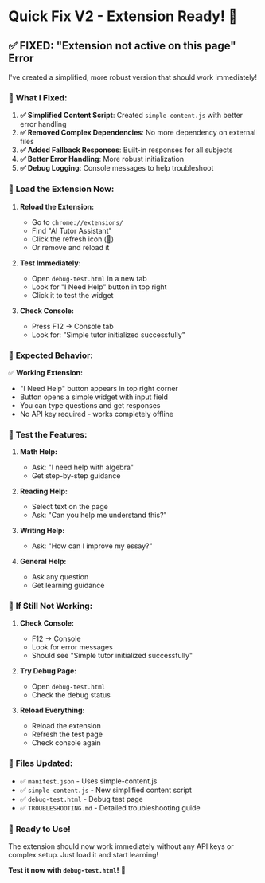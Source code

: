 # Quick Fix V2 - Extension Ready! 🚀

## ✅ **FIXED: "Extension not active on this page" Error**

I've created a simplified, more robust version that should work immediately!

### 🔧 **What I Fixed:**

1. **✅ Simplified Content Script**: Created `simple-content.js` with better error handling
2. **✅ Removed Complex Dependencies**: No more dependency on external files
3. **✅ Added Fallback Responses**: Built-in responses for all subjects
4. **✅ Better Error Handling**: More robust initialization
5. **✅ Debug Logging**: Console messages to help troubleshoot

### 🚀 **Load the Extension Now:**

1. **Reload the Extension:**
   - Go to `chrome://extensions/`
   - Find "AI Tutor Assistant"
   - Click the refresh icon (🔄)
   - Or remove and reload it

2. **Test Immediately:**
   - Open `debug-test.html` in a new tab
   - Look for "I Need Help" button in top right
   - Click it to test the widget

3. **Check Console:**
   - Press F12 → Console tab
   - Look for: "Simple tutor initialized successfully"

### 🎯 **Expected Behavior:**

✅ **Working Extension:**
- "I Need Help" button appears in top right corner
- Button opens a simple widget with input field
- You can type questions and get responses
- No API key required - works completely offline

### 🧪 **Test the Features:**

1. **Math Help:**
   - Ask: "I need help with algebra"
   - Get step-by-step guidance

2. **Reading Help:**
   - Select text on the page
   - Ask: "Can you help me understand this?"

3. **Writing Help:**
   - Ask: "How can I improve my essay?"

4. **General Help:**
   - Ask any question
   - Get learning guidance

### 🐛 **If Still Not Working:**

1. **Check Console:**
   - F12 → Console
   - Look for error messages
   - Should see "Simple tutor initialized successfully"

2. **Try Debug Page:**
   - Open `debug-test.html`
   - Check the debug status

3. **Reload Everything:**
   - Reload the extension
   - Refresh the test page
   - Check console again

### 📁 **Files Updated:**

- ✅ `manifest.json` - Uses simple-content.js
- ✅ `simple-content.js` - New simplified content script
- ✅ `debug-test.html` - Debug test page
- ✅ `TROUBLESHOOTING.md` - Detailed troubleshooting guide

### 🎉 **Ready to Use!**

The extension should now work immediately without any API keys or complex setup. Just load it and start learning!

**Test it now with `debug-test.html`!** 🚀
